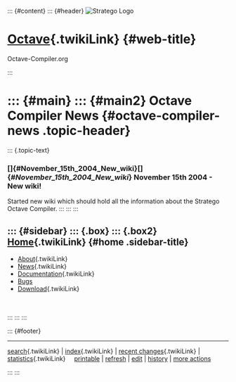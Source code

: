 ::: {#content}
::: {#header}
![Stratego
Logo](http://stratego.insanity.nl/StrategoLogoTextlessWhite-100px.png)

<div>

[Octave](WebHome){.twikiLink} {#web-title}
=============================

Octave-Compiler.org

</div>
:::

::: {#main}
::: {#main2}
Octave Compiler News {#octave-compiler-news .topic-header}
====================

::: {.topic-text}
### []{#November_15th_2004_New_wiki}[]{#_November_15th_2004_New_wiki_} **November 15th 2004** - New wiki!

Started new wiki which should hold all the information about the
Stratego Octave Compiler.
:::
:::
:::

::: {#sidebar}
::: {.box}
::: {.box2}
[Home](WebHome){.twikiLink} {#home .sidebar-title}
---------------------------

-   [About](AboutOctaveCompiler){.twikiLink}
-   [News](OctaveCompilerNews){.twikiLink}
-   [Documentation](OctaveCompilerDocumentation){.twikiLink}
-   [Bugs](https://catamaran.labs.cs.uu.nl/jira/browse/OCT)
-   [Download](OctaveCompilerDownload){.twikiLink}

\
\
:::
:::
:::

::: {#footer}
<div>

<div>

------------------------------------------------------------------------

[search](WebSearch){.twikiLink} \| [index](WebIndex){.twikiLink} \|
[recent changes](WebChanges){.twikiLink} \|
[statistics](WebStatistics){.twikiLink}    
[printable](http://www.program-transformation.org/view/Octave/OctaveCompilerNews?skin=print)
\|
[refresh](http://www.program-transformation.org/fresh/Octave/OctaveCompilerNews)
\|
[edit](http://www.program-transformation.org/edit/Octave/OctaveCompilerNews?t=1536825777)
\|
[history](http://www.program-transformation.org/rdiff/Octave/OctaveCompilerNews)
\| [more
actions](http://www.program-transformation.org/oops/Octave/OctaveCompilerNews?template=oopsmore&param1=1.2&param2=1.2)

</div>

</div>
:::
:::

